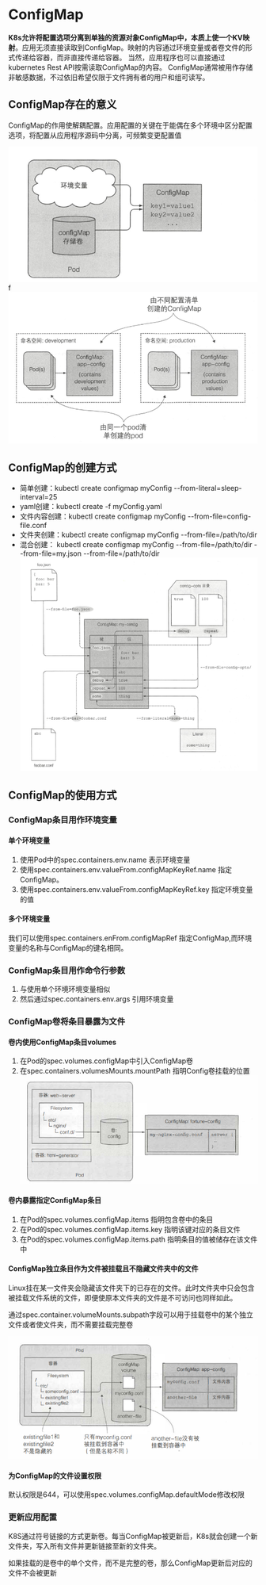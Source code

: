 # ConfigMap
**K8s允许将配置选项分离到单独的资源对象ConfigMap中，本质上使一个KV映射**。应用无须直接读取到ConfigMap。映射的内容通过环境变量或者卷文件的形式传递给容器，而非直接传递给容器。
当然，应用程序也可以直接通过kubernetes Rest API按需读取ConfigMap的内容。
ConfigMap通常被用作存储非敏感数据，不过依旧希望仅限于文件拥有者的用户和组可读写。
## ConfigMap存在的意义
ConfigMap的作用使解耦配置。应用配置的关键在于能偶在多个环境中区分配置选项，将配置从应用程序源码中分离，可频繁变更配置值

![pod通过环境变量与ConfigMap卷使用ConfigMap](../../image/pod通过环境变量与ConfigMap卷使用ConfigMap.png)
f
![不同环境下的同名ConfigMap](../../image/不同环境下的同名ConfigMap.png)

## ConfigMap的创建方式
- 简单创建：kubectl create configmap myConfig --from-literal=sleep-interval=25
- yaml创建：kubectl create -f myConfig.yaml
- 文件内容创建：kubectl create configmap myConfig --from-file=config-file.conf
- 文件夹创建：kubectl create configmap myConfig --from-file=/path/to/dir
- 混合创建： kubectl create configmap myConfig --from-file=/path/to/dir --from-file=my.json --from-file=/path/to/dir
![从文件、文件夹以及字面量创建ConfigMap](../../image/从文件、文件夹以及字面量创建ConfigMap.png)


## ConfigMap的使用方式
### ConfigMap条目用作环境变量
#### 单个环境变量
1. 使用Pod中的spec.containers.env.name 表示环境变量
2. 使用spec.containers.env.valueFrom.configMapKeyRef.name 指定ConfigMap。
3. 使用spec.containers.env.valueFrom.configMapKeyRef.key 指定环境变量的值

#### 多个环境变量
我们可以使用spec.containers.enFrom.configMapRef 指定ConfigMap,而环境变量的名称与ConfigMap的键名相同。
### ConfigMap条目用作命令行参数
1. 与使用单个环境环境变量相似
2. 然后通过spec.containers.env.args 引用环境变量
### ConfigMap卷将条目暴露为文件
#### 卷内使用ConfigMap条目volumes
1. 在Pod的spec.volumes.configMap中引入ConfigMap卷
2. 在spec.containers.volumesMounts.mountPath 指明Config卷挂载的位置
![ConfigMap条目作为容器卷中的文件](../../image/ConfigMap条目作为容器卷中的文件.png)

#### 卷内暴露指定ConfigMap条目
1. 在Pod的spec.volumes.configMap.items 指明包含卷中的条目
2. 在Pod的spec.volumes.configMap.items.key 指明该键对应的条目文件
3. 在Pod的spec.volumes.configMap.items.path 指明条目的值被储存在该文件中
#### ConfigMap独立条目作为文件被挂载且不隐藏文件夹中的文件
Linux挂在某一文件夹会隐藏该文件夹下的已存在的文件。此时文件夹中只会包含被挂载文件系统的文件，即便使原本文件夹的文件是不可访问也同样如此。

通过spec.container.volumeMounts.subpath字段可以用于挂载卷中的某个独立文件或者使文件夹，而不需要挂载完整卷

![挂载卷中的单独文件](../../image/挂载卷中的单独文件.png)

#### 为ConfigMap的文件设置权限
默认权限是644，可以使用spec.volumes.configMap.defaultMode修改权限
### 更新应用配置
K8S通过符号链接的方式更新卷。每当ConfigMap被更新后，K8s就会创建一个新文件夹，写入所有文件并更新链接至新的文件夹。

如果挂载的是卷中的单个文件，而不是完整的卷，那么ConfigMap更新后对应的文件不会被更新


